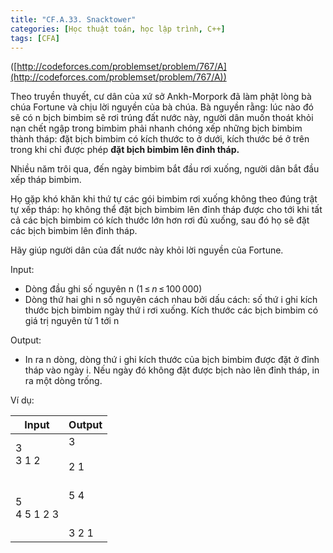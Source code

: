 ```yaml
---
title: "CF.A.33. Snacktower"
categories: [Học thuật toán, học lập trình, C++]
tags: [CFA]
---
```


([http://codeforces.com/problemset/problem/767/A](http://codeforces.com/problemset/problem/767/A))

Theo truyền thuyết, cư dân của xứ sở Ankh-Morpork đã làm phật lòng bà chúa Fortune và chịu lời nguyền của bà chúa. Bà nguyền rằng: lúc nào đó sẽ có n bịch bimbim sẽ rơi trúng đất nước này, người dân muốn thoát khỏi nạn chết ngập trong bimbim phải nhanh chóng xếp những bịch bimbim thành tháp: đặt bịch bimbim có kích thước to ở dưới, kích thước bé ở trên trong khi chỉ được phép **đặt bịch bimbim lên đỉnh tháp.**

Nhiều năm trôi qua, đến ngày bimbim bắt đầu rơi xuống, người dân bắt đầu xếp tháp bimbim.

Họ gặp khó khăn khi thứ tự các gói bimbim rơi xuống không theo đúng trật tự xếp tháp: họ không thể đặt bịch bimbim lên đỉnh tháp được cho tới khi tất cả các bịch bimbim có kích thước lớn hơn rơi đủ xuống, sau đó họ sẽ đặt các bịch bimbim lên đỉnh tháp.

Hãy giúp người dân của đất nước này khỏi lời nguyền của Fortune.

Input:

- Dòng đầu ghi số nguyên n (1 ≤ _n_ ≤ 100 000)
- Dòng thứ hai ghi n số nguyên cách nhau bởi dấu cách: số thứ i ghi kích thước bịch bimbim ngày thứ i rơi xuống. Kích thước các bịch bimbim có giá trị nguyên từ 1 tới n

Output:

- In ra n dòng, dòng thứ i ghi kích thước của bịch bimbim được đặt ở đỉnh tháp vào ngày i. Nếu ngày đó không đặt được bịch nào lên đỉnh tháp, in ra một dòng trống.

Ví dụ:

| **Input** | **Output** |
| --- | --- |
| 3<br>3 1 2 | 3<br><br>2 1 |
| 5<br>4 5 1 2 3 |<br>5 4<br><br><br>3 2 1 |

